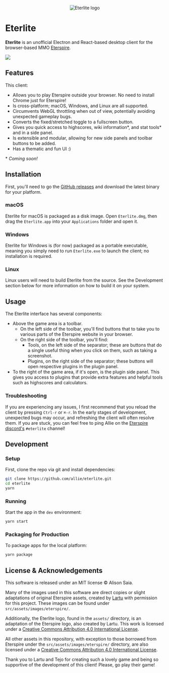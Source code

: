 <p align="center">
  <img align="center" alt="Eterlite logo" src="https://i.imgur.com/UCwCxzr.png" />
</p>

# Eterlite

**Eterlite** is an unofficial Electron and React-based desktop client for the browser-based MMO [Eterspire](https://eterspire.com).

<img src="https://i.imgur.com/eEGPgl1.png" />

## Features
This client:
* Allows you to play Eterspire outside your browser. No need to install Chrome just for Eterspire!
* Is cross-platform; macOS, Windows, and Linux are all supported.
* Circumvents WebGL throttling when out of view, potentially avoiding unexpected gameplay bugs.
* Converts the fixed/stretched toggle to a fullscreen button.
* Gives you quick access to highscores, wiki information\*, and stat tools\* and in a side panel.
* Is extensible and modular, allowing for new side panels and toolbar buttons to be added.
* Has a thematic and fun UI :)

\* *Coming soon!*

## Installation
First, you'll need to go the [GitHub releases](https://github.com/allie/eterlite/releases) and download the latest binary for your platform.

### macOS
Eterlite for macOS is packaged as a disk image. Open `Eterlite.dmg`, then drag the `Eterlite.app` into your `Applications` folder and open it.

### Windows
Eterlite for Windows is (for now) packaged as a portable executable, meaning you simply need to run `Eterlite.exe` to launch the client; no installation is required.

### Linux
Linux users will need to build Eterlite from the source. See the Development section below for more information on how to build it on your system.

## Usage
The Eterlite interface has several components:
* Above the game area is a toolbar.
  * On the left side of the toolbar, you'll find buttons that to take you to various parts of the Eterspire website in your browser.
  * On the right side of the toolbar, you'll find:
    * Tools, on the left side of the separator; these are buttons that do a single useful thing when you click on them, such as taking a screenshot.
    * Plugins, on the right side of the separator; these buttons will open respective plugins in the plugin panel.
* To the right of the game area, if it's open, is the plugin side panel. This gives you access to plugins that provide extra features and helpful tools such as highscores and calculators.

### Troubleshooting
If you are experiencing any issues, I first recommend that you reload the client by pressing `Ctrl-r` or `⌘-r`. In the early stages of development, unexpected bugs may occur, and refreshing the client will often resolve them. If you are stuck, you can feel free to ping Allie on the [Eterspire discord's](https://discord.gg/6zVfuAYctU) `#eterlite` channel!

## Development

### Setup

First, clone the repo via git and install dependencies:

```bash
git clone https://github.com/allie/eterlite.git
cd eterlite
yarn
```

### Running

Start the app in the `dev` environment:

```bash
yarn start
```

### Packaging for Production

To package apps for the local platform:

```bash
yarn package
```

## License & Acknowledgements

This software is released under an MIT license © Alison Saia.

Many of the images used in this software are direct copies or slight adaptations of original Eterspire assets, created by [Lartu](http://lartu.net) with permission for this project. These images can be found under `src/assets/images/eterspire/`.

Additionally, the Eterlite logo, found in the `assets/` directory, is an adaptation of the Eterspire logo, also created by Lartu. This work is licensed under a [Creative Commons Attribution 4.0 International License](http://creativecommons.org/licenses/by/4.0/).

All other assets in this repository, with exception to those borrowed from Eterspire under the `src/assets/images/eterspire/` directory, are also licensed under a [Creative Commons Attribution 4.0 International License](http://creativecommons.org/licenses/by/4.0/).

Thank you to Lartu and Tejo for creating such a lovely game and being so supportive of the development of this client! Please, go play their game!
